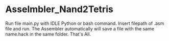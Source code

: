 # Asselmbler_Nand2Tetris

Run file main.py with IDLE Python or bash command.
Insert filepath of .asm file and run.
The Assembler automatically will save a file with the same name.hack in the same folder.
That's All.
